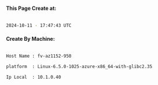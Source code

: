 
   
#### This Page Create at:

```bash

2024-10-11 - 17:47:43 UTC

```

#### Create By Machine:

```bash

Host Name : fv-az1152-950

platform  : Linux-6.5.0-1025-azure-x86_64-with-glibc2.35

Ip Local  : 10.1.0.40

```


